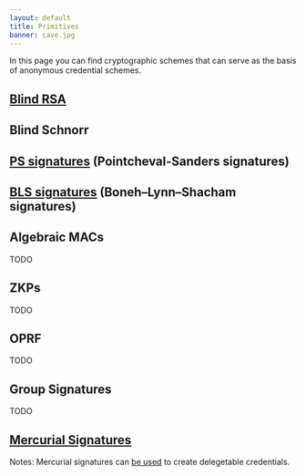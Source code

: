 ```yaml
---
layout: default
title: Primitives
banner: cave.jpg
---
```

In this page you can find cryptographic schemes that can serve as the basis of anonymous credential schemes.

## [Blind RSA]

[Blind RSA]: https://en.wikipedia.org/wiki/Blind_signature#Blind_RSA_signatures

## Blind Schnorr

## [PS signatures] (Pointcheval-Sanders signatures)

[PS signatures]: https://eprint.iacr.org/2015/525.pdf

## [BLS signatures] (Boneh–Lynn–Shacham signatures)

[BLS signatures]: https://www.iacr.org/archive/asiacrypt2001/22480516.pdf

## Algebraic MACs

TODO

## ZKPs

TODO

## OPRF

TODO

## Group Signatures

TODO

## [Mercurial Signatures]

Notes: Mercurial signatures can [be used](https://eprint.iacr.org/2018/923.pdf) to create delegetable credentials.

[Mercurial Signatures]: https://eprint.iacr.org/2020/979

